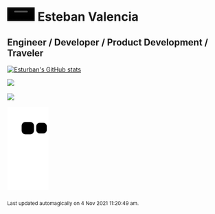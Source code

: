 # <video autoplay="" height="32" data-vscid="wxo1z48g0"><source src="https://www.estebanvalencia.com/me/tux.webm" type="video/webm"></video> Esteban Valencia

## Engineer / Developer / Product Development / Traveler

[![Esturban's GitHub stats](https://github-readme-stats.vercel.app/api?username=Esturban&count_private=true&show_icons=true&theme=algolia)](https://github.com/anuraghazra/github-readme-stats)

 <img height="165em" src="https://github-readme-stats.vercel.app/api/top-langs/?username=Esturban&layout=compact&theme=dark&title=Dialects"/>

<a href="https://www.linkedin.com/in/valest/" target="_blank"><img src="https://img.shields.io/badge/linkedin-valest-blue?style=for-the-badge&logo=linkedin" /></a>

![Snake animation](https://github.com/Esturban/Esturban/blob/output/github-contribution-grid-snake.svg)

<sub>Last updated automagically on 4 Nov 2021 11:20:49 am.</sub>
